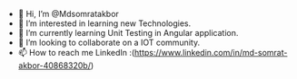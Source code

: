 - 👋 Hi, I’m @Mdsomratakbor
- 👀 I’m interested in learning new Technologies.
- 🌱 I’m currently learning Unit Testing in Angular application.
- 💞️ I’m looking to collaborate on a IOT community.
- 📫 How to reach me LinkedIn :(https://www.linkedin.com/in/md-somrat-akbor-40868320b/)

<!---
Mdsomratakbor/Mdsomratakbor is a ✨ special ✨ repository because its `README.md` (this file) appears on your GitHub profile.
You can click the Preview link to take a look at your changes.
--->
